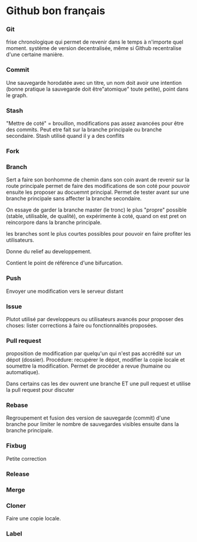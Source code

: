# Github bon français

### Git

frise chronologique qui permet de revenir dans le temps à n'importe quel moment. système de version decentralisée, même si Github recentralise d'une certaine manière.

### Commit

Une sauvegarde horodatée avec un titre, un nom doit avoir une intention (bonne pratique la sauvegarde doit être"atomique" toute petite), point dans le graph.

### Stash

"Mettre de coté" = brouillon, modifications pas assez avancées pour être des commits. Peut etre fait sur la branche principale ou branche secondaire. Stash utilisé quand il y a des conflits

### Fork

### Branch

Sert a faire son bonhomme de chemin dans son coin avant de revenir sur la route principale permet de faire des modifications de son coté pour pouvoir ensuite les proposer au docuemnt principal. Permet de tester avant sur une branche principale sans affecter la branche secondaire.

On essaye de garder la branche master (le tronc) le plus "propre" possible (stable, utilisable, de qualité), on expérimente à coté, quand on est pret on reincorpore dans la branche principale.

les branches sont le plus courtes possibles pour pouvoir en faire profiter les utilisateurs.

Donne du relief au developpement.

Contient le point de référence d'une bifurcation.

### Push

Envoyer une modification vers le serveur distant

### Issue

Plutot utilisé par developpeurs ou utilisateurs avancés pour proposer des choses: lister corrections à faire ou fonctionnalités proposées.


### Pull request

proposition de modification par quelqu'un qui n'est pas accrédité sur un dépot (dossier). Procédure: recupérer le dépot, modifier la copie locale et soumettre la modification. Permet de procéder a revue (humaine ou automatique).

Dans certains cas les dev ouvrent une branche ET une pull request et utilise la pull request pour discuter 

### Rebase

Regroupement et fusion des version de sauvegarde (commit) d'une branche pour limiter le nombre de sauvegardes visibles ensuite dans la branche principale.

### Fixbug

Petite correction

### Release

### Merge

### Cloner

Faire une copie locale.


### Label
